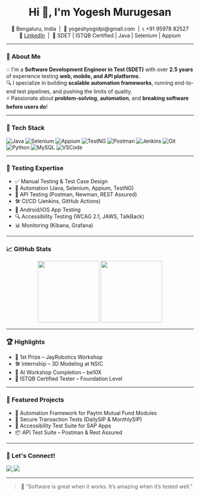 <h1 align="center">Hi 👋, I'm Yogesh Murugesan</h1>
<p align="center">
  📍 Bengaluru, India &nbsp;|&nbsp; 📧 yogeshyogidpi@gmail.com &nbsp;|&nbsp; 📞 +91 95978 82527 <br/>
  🔗 <a href="https://linkedin.com/in/yogeshyogi2527">LinkedIn</a> &nbsp;|&nbsp; 💼 SDET | ISTQB Certified | Java | Selenium | Appium
</p>

---

### 🚀 About Me

💡 I'm a **Software Development Engineer in Test (SDET)** with over **2.5 years** of experience testing **web, mobile, and API platforms**.  
🔍 I specialize in building **scalable automation frameworks**, running end-to-end test pipelines, and pushing the limits of quality.  
⚡ Passionate about **problem-solving**, **automation**, and **breaking software before users do**!

---

### 🧰 Tech Stack

![Java](https://img.shields.io/badge/Java-ED8B00?style=for-the-badge&logo=java&logoColor=white)
![Selenium](https://img.shields.io/badge/Selenium-43B02A?style=for-the-badge&logo=selenium&logoColor=white)
![Appium](https://img.shields.io/badge/Appium-000000?style=for-the-badge&logo=appium&logoColor=white)
![TestNG](https://img.shields.io/badge/TestNG-FF6F00?style=for-the-badge&logo=testng&logoColor=white)
![Postman](https://img.shields.io/badge/Postman-FF6C37?style=for-the-badge&logo=postman&logoColor=white)
![Jenkins](https://img.shields.io/badge/Jenkins-D24939?style=for-the-badge&logo=jenkins&logoColor=white)
![Git](https://img.shields.io/badge/Git-F05032?style=for-the-badge&logo=git&logoColor=white)
![Python](https://img.shields.io/badge/Python-3776AB?style=for-the-badge&logo=python&logoColor=white)
![MySQL](https://img.shields.io/badge/MySQL-005C84?style=for-the-badge&logo=mysql&logoColor=white)
![VSCode](https://img.shields.io/badge/VS%20Code-007ACC?style=for-the-badge&logo=visualstudiocode&logoColor=white)

---

### 🧪 Testing Expertise

- ✅ Manual Testing & Test Case Design  
- 🧠 Automation (Java, Selenium, Appium, TestNG)  
- 🔗 API Testing (Postman, Newman, REST Assured)  
- 🛠️ CI/CD (Jenkins, GitHub Actions)  
- 📱 Android/iOS App Testing  
- 🔍 Accessibility Testing (WCAG 2.1, JAWS, TalkBack)  
- 📊 Monitoring (Kibana, Grafana)

---

### 📈 GitHub Stats

<p align="center">
  <img src="https://github-readme-stats.vercel.app/api?username=yogeshyogi2527&show_icons=true&theme=github_dark&hide_title=true" height="165" />
  <img src="https://github-readme-stats.vercel.app/api/top-langs/?username=yogeshyogi2527&layout=compact&theme=github_dark" height="165" />
</p>

---

### 🏆 Highlights

- 🥇 1st Prize – JayRobotics Workshop  
- 🛠️ Internship – 3D Modeling at NSIC  
- 🤖 AI Workshop Completion – be10X  
- 📝 ISTQB Certified Tester – Foundation Level

---

### 📂 Featured Projects

- 🚀 Automation Framework for Paytm Mutual Fund Modules  
- 🔐 Secure Transaction Tests (DailySIP & MonthlySIP)  
- 📱 Accessibility Test Suite for SAP Apps  
- 📦 API Test Suite – Postman & Rest Assured  

---

### 🤝 Let's Connect!

<a href="https://linkedin.com/in/yogeshyogi2527">
  <img src="https://img.shields.io/badge/LinkedIn-blue?style=for-the-badge&logo=linkedin" />
</a>
<a href="mailto:yogeshyogidpi@gmail.com">
  <img src="https://img.shields.io/badge/Gmail-red?style=for-the-badge&logo=gmail&logoColor=white" />
</a>

---

> 💬 “Software is great when it works. It’s amazing when it’s tested well.”  
